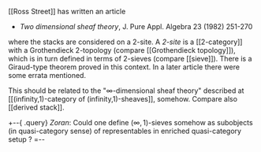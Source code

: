[[Ross Street]] has written an article

* _Two dimensional sheaf theory_, J. Pure Appl. Algebra 23 (1982) 251-270

where the stacks are considered on a 2-site. A _2-site_ is a [[2-category]] with a Grothendieck 2-topology (compare [[Grothendieck topology]]), which is in turn defined in terms of 2-sieves (compare [[sieve]]). There is a Giraud-type theorem proved in this context. In a later article there were some errata mentioned. 

This should be related to the "$\infty$-dimensional sheaf theory" described at [[(infinity,1)-category of (infinity,1)-sheaves]], somehow. Compare also [[derived stack]].

+--{ .query}
_Zoran_: Could one define $(\infty,1)$-sieves somehow as subobjects (in quasi-category sense) of representables in enriched quasi-category setup ?
=--